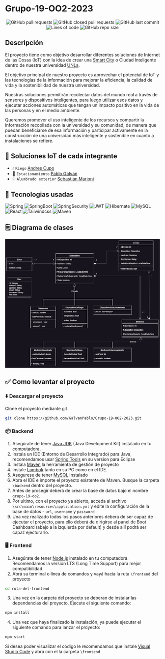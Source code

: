 # Grupo-19-OO2-2023
<div align="center">
    <img src="https://img.shields.io/github/issues-pr/GalvanPablo/Grupo-19-OO2-2023" alt="GitHub pull requests">
    <img src="https://img.shields.io/github/issues-pr-closed/GalvanPablo/Grupo-19-OO2-2023" alt="GitHub closed pull requests">
    <img src="https://img.shields.io/github/last-commit/GalvanPablo/Grupo-19-OO2-2023" alt="GitHub last commit">
    <img src="https://img.shields.io/tokei/lines/github/GalvanPablo/Grupo-19-OO2-2023" alt="Lines of code">
    <img src="https://img.shields.io/github/repo-size/GalvanPablo/Grupo-19-OO2-2023" alt="GitHub repo size">
</div>

## Descripción
El proyecto tiene como objetivo desarrollar diferentes soluciones de Internet de las Cosas (IoT) con la idea de crear una [Smart City](https://panelesach.com/blog/smart-cities-o-ciudades-inteligentes-que-son/) o Ciudad Inteligente dentro de nuestra universidad [UNLa](http://www.unla.edu.ar/).

El objetivo principal de nuestro proyecto es aprovechar el potencial de IoT y las tecnologías de la información para mejorar la eficiencia, la calidad de vida y la sostenibilidad de nuestra universidad.

Nuestras soluciones permitirán recolectar datos del mundo real a través de sensores y dispositivos inteligentes, para luego utilizar esos datos y ejecutar acciones automáticas que tengan un impacto positivo en la vida de las personas y en el medio ambiente.

Queremos promover el uso inteligente de los recursos y compartir la información recopilada con la universidad y su comunidad, de manera que puedan beneficiarse de esa información y participar activamente en la construcción de una universidad más inteligente y sostenible en cuanto a instalaciones se refiere.

## :receipt: Soluciones IoT de cada integrante
- :droplet: `Riego` [Andres Cupo](https://github.com/Suhiang98)
- :car: `Estacionamiento` [Pablo Galvan](https://github.com/GalvanPablo)
- :bulb: `Alumbrado exterior` [Sebastián Marioni ](https://github.com/sebastianmarioni)


## :wrench: Tecnologias usadas
![Spring](https://img.shields.io/badge/Spring-6DB33F?style=for-the-badge&logo=spring&logoColor=white)
![SpringBoot](https://img.shields.io/badge/Spring_Boot-F2F4F9?style=for-the-badge&logo=spring-boot)
![SpringSecurity](https://img.shields.io/badge/Spring_Security-6DB33F?style=for-the-badge&logo=Spring-Security&logoColor=white)
![JWT](https://img.shields.io/badge/JWT-000000?style=for-the-badge&logo=JSON%20web%20tokens&logoColor=white)
![Hibernate](https://img.shields.io/badge/Hibernate-59666C?style=for-the-badge&logo=Hibernate&logoColor=white)
![MySQL](https://img.shields.io/badge/MySQL-005C84?style=for-the-badge&logo=mysql&logoColor=white)
![React](https://img.shields.io/badge/React-20232A?style=for-the-badge&logo=react&logoColor=61DAFB)
![Tailwindcss](https://img.shields.io/badge/Tailwind_CSS-38B2AC?style=for-the-badge&logo=tailwind-css&logoColor=white)
![Maven](https://img.shields.io/badge/apache_maven-C71A36?style=for-the-badge&logo=apachemaven&logoColor=white)

## :spiral_notepad: Diagrama de clases
![DiagramaDeClases](./diagrama-clases.png)

## :white_check_mark: Como levantar el proyecto
### :arrow_down: Descargar el proyecto
Clone el proyecto mediante git
```bash
git clone https://github.com/GalvanPablo/Grupo-19-OO2-2023.git
```
### :package: Backend
1. Asegúrate de tener [Java JDK](https://www.oracle.com/java/technologies/javase/jdk19-archive-downloads.html) (Java Development Kit) instalado en tu computadora.
2. Instala un IDE (Entorno de Desarrollo Integrado) para Java, recomendamos usar [Spring Tools](https://spring.io/tools) en su version para Eclipse
3. Instala [Maven](https://maven.apache.org/download.cgi) la herramienta de gestión de proyecto
4. Instale [Lombok](https://projectlombok.org/setup/eclipse) tanto en su PC como en el IDE.
5. Asegurese de tener [MySQL](https://dev.mysql.com/downloads/workbench/) instalado
6. Abra el IDE e importe el proyecto existente de Maven. Busque la carpeta `\backend` dentro del proyecto.
7. Antes de prosegir deberá de crear la base de datos bajo el nombre `grupo-19-oo2`.
8. Por ultimo, con el proyecto ya abierto, acceda al archivo `\src\main\resources\application.yml` y edite la configuración de la base de datos - `url`, `username` y `password`
9. Una vez realizado todos los pasos anteriores debera de ser capaz de ejecutar el proyecto, para ello deberá de dirigirse al panel de Boot Dashboard (abajo a la izquierda por default) y desde allí podrá ser capaz ejecturarlo.

### :desktop_computer: Frontend
1. Asegúrate de tener [Node.js](https://nodejs.org/en) instalado en tu computadora. Recomendamos la version LTS (Long Time Support) para mejor compatibilidad.
2. Abrá su terminal o línea de comandos y vayá hacia la ruta `\frontend` del proyecto
```bash
cd ruta-del-frontend
```
3. Una vez en la carpeta del proyecto se deberan de instalar las dependencias del proyecto. Ejecute el siguiente comando:
```bash
npm install
```
4. Una vez que haya finalizado la instalación, ya puede ejecutar el siguiente comando para lanzar el proyecto:
```bash
npm start
```
Si desea poder visualizar el código le recomendamos que instale [Visual Studio Code](https://code.visualstudio.com/) y abrá con el la carpeta `\frontend`

